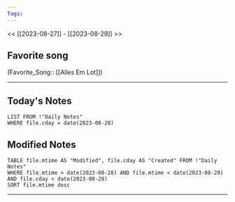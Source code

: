 ```yaml
---
Tags:
---
```

<< [[2023-08-27]] - [[2023-08-29]] >>
## Favorite song
(Favorite_Song:: [[Alles Em Lot]])

___
## Today's Notes
```dataview
LIST FROM !"Daily Notes"
WHERE file.cday = date(2023-08-28)
```
## Modified Notes
```dataview
TABLE file.mtime AS "Modified", file.cday AS "Created" FROM !"Daily Notes" 
WHERE file.mtime > date(2023-08-28) AND file.mtime < date(2023-08-29) AND file.cday < date(2023-08-28)
SORT file.mtime desc
```
___
